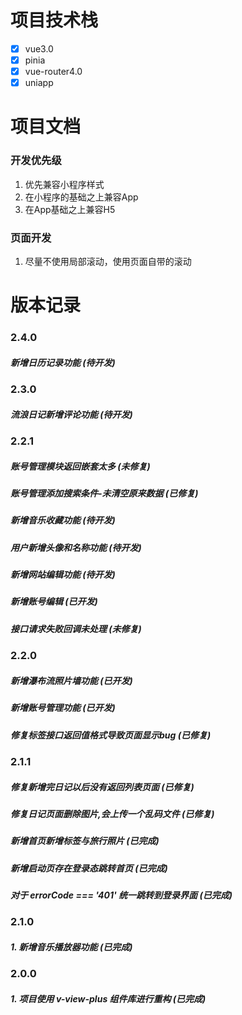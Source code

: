 <!--
 * @Description: 项目文档说明
 * @Author: panrui
 * @Date: 2023-11-02 21:32:25
 * @LastEditTime: 2024-07-26 14:54:19
 * @LastEditors: panr99 1547177202@qq.com
 * 不忘初心,不负梦想
-->

# 项目技术栈

- [x] vue3.0
- [x] pinia
- [x] vue-router4.0
- [x] uniapp

# 项目文档

### 开发优先级
1. 优先兼容小程序样式
2. 在小程序的基础之上兼容App
3. 在App基础之上兼容H5

### 页面开发

1. 尽量不使用局部滚动，使用页面自带的滚动

# 版本记录

### 2.4.0

##### 新增日历记录功能 (待开发)

### 2.3.0

##### 流浪日记新增评论功能 (待开发)

### 2.2.1

##### 账号管理模块返回嵌套太多 (未修复)

##### 账号管理添加搜索条件-未清空原来数据 (已修复)

##### 新增音乐收藏功能 (待开发)

##### 用户新增头像和名称功能 (待开发)

##### 新增网站编辑功能 (待开发)

##### 新增账号编辑 (已开发)

##### 接口请求失败回调未处理 (未修复)

### 2.2.0

##### 新增瀑布流照片墙功能 (已开发)

##### 新增账号管理功能 (已开发)

##### 修复标签接口返回值格式导致页面显示bug (已修复)

### 2.1.1

##### 修复新增完日记以后没有返回列表页面 (已修复)

##### 修复日记页面删除图片,会上传一个乱码文件 (已修复)

##### 新增首页新增标签与旅行照片 (已完成)

##### 新增启动页存在登录态跳转首页 (已完成)

##### 对于 errorCode === '401' 统一跳转到登录界面 (已完成)

### 2.1.0

##### 1. 新增音乐播放器功能 (已完成)

### 2.0.0

##### 1. 项目使用 v-view-plus 组件库进行重构 (已完成)

